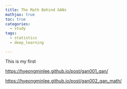 ```yaml
---
title: The Math Behind GANs
mathjax: true
toc: true
categories:
  - study
tags:
  - statistics
  - deep_learning

---
```


This is my first 





https://hyeongminlee.github.io/post/gan001_gan/

https://hyeongminlee.github.io/post/gan002_gan_math/